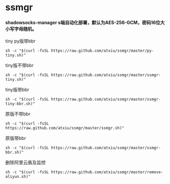 # ssmgr

#### shadowsocks-manager s端自动化部署，默认为AES-256-GCM，密码16位大小写字母随机。
tiny py版带bbr
```
sh -c "$(curl -fsSL https://raw.github.com/atxiu/ssmgr/master/py-tiny.sh)"
```
tiny版不带bbr
```
sh -c "$(curl -fsSL https://raw.github.com/atxiu/ssmgr/master/ssmgr-tiny.sh)"
```
tiny版带bbr
```
sh -c "$(curl -fsSL https://raw.github.com/atxiu/ssmgr/master/ssmgr-tiny-bbr.sh)"
```
原版不带bbr
```
sh -c "$(curl -fsSL https://raw.github.com/atxiu/ssmgr/master/ssmgr.sh)"
```
原版带bbr
```
sh -c "$(curl -fsSL https://raw.github.com/atxiu/ssmgr/master/ssmgr-bbr.sh)"
```
删除阿里云盾及监控
```
sh -c "$(curl -fsSL https://raw.github.com/atxiu/ssmgr/master/remove-aliyun.sh)"
```
